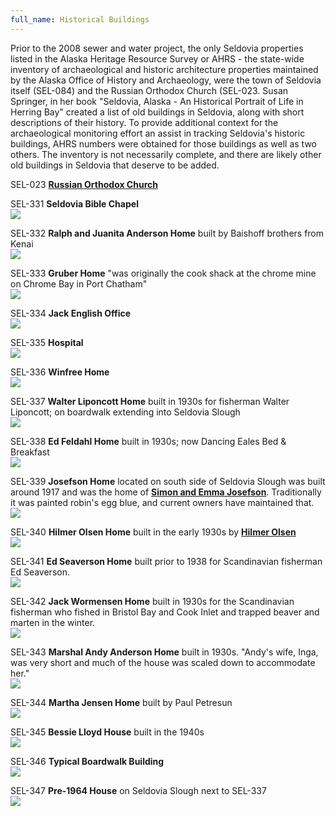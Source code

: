```yaml
---
full_name: Historical Buildings
---
```

Prior to  the 2008 sewer and water project, the only Seldovia properties listed in the Alaska Heritage Resource Survey or AHRS - the state-wide inventory of archaeological and historic architecture properties maintained by the Alaska Office of History and Archaeology, were the town of Seldovia itself (SEL-084) and the Russian Orthodox Church (SEL-023.  Susan Springer, in her book "Seldovia, Alaska - An Historical Portrait of Life in Herring Bay" created a list of old buildings in Seldovia, along with short descriptions of their history. To provide additional context for the archaeological monitoring effort an assist in tracking Seldovia's historic buildings, AHRS numbers were obtained for those buildings as well as two others.  The inventory is not necessarily complete, and there are likely other old buildings in Seldovia that deserve to be added.

SEL-023 [**Russian Orthodox Church**](st-nicholas-church.md)  

SEL-331 **Seldovia Bible Chapel**  
![](../assets/images/Seldovia_Bible_Chapel.jpg)

SEL-332 **Ralph and Juanita Anderson Home** built by Baishoff brothers from Kenai  
![](../assets/images/Andy_Anderson_Home_1930.jpg)

SEL-333 **Gruber Home** "was originally the cook shack at the chrome mine on Chrome Bay in Port Chatham"  
![](../assets/images/Gruber_Home.jpg)

SEL-334 **Jack English Office**  
![](../assets/images/Jack_English_Office.jpg)

SEL-335 **Hospital**  
![](../assets/images/Hospital_Willard_Home.jpg)

SEL-336 **Winfree Home**  
![](../assets/images/Winfree_Home.jpeg)

SEL-337 **Walter Liponcott Home** built in 1930s for fisherman Walter Liponcott; on boardwalk extending into Seldovia Slough  
![](../assets/images/Walt_Sachiko_House1.jpg)

SEL-338 **Ed Feldahl Home** built in 1930s; now Dancing Eales Bed & Breakfast  
![](../assets/images/Dancing_Eagles.jpg)

SEL-339 **Josefson Home** located on south side of Seldovia Slough was built around 1917 and was the home of [**Simon and Emma Josefson**](../_people/Josefsen_Simon_F.md). Traditionally it was painted robin's egg blue, and current owners have maintained that.  
![](../assets/images/Simon_Josefson_House.jpg)

SEL-340 **Hilmer Olsen Home** built in the early 1930s by [**Hilmer Olsen**](../_people/Olsen_Hilmar.md)  
![](../assets/images/Hilmer_Olsen_Home.jpg)

SEL-341 **Ed Seaverson Home** built prior to 1938 for Scandinavian fisherman Ed Seaverson.  
![](../assets/images/Ed_Seaverson_Home.jpg)

SEL-342 **Jack Wormensen Home** built in 1930s for the Scandinavian fisherman who fished in Bristol Bay and Cook Inlet and trapped beaver and marten in the winter.  
![](../assets/images/Jack_Wormensen_Home.jpg)

SEL-343 **Marshal Andy Anderson Home** built in 1930s. "Andy's wife, Inga, was very short and much of the house was scaled down to accommodate her."  
![](../assets/images/Andy_Anderson_Home_1930.jpg)

SEL-344 **Martha Jensen Home** built by Paul Petresun  
![](../assets/images/Martha_Jensen_Home.jpg)

SEL-345 **Bessie Lloyd House** built in the 1940s  
![](../assets/images/Bessie_Lloyd_Home.jpg)

SEL-346 **Typical Boardwalk Building**  
![](../assets/images/Boardwalk_Building.jpg)

SEL-347 **Pre-1964 House** on Seldovia Slough next to SEL-337  
![](../assets/images/Walts_Blue_House.jpg)

